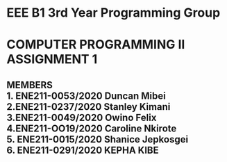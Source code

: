 # EEE B1 3rd Year Programming Group
<h1> COMPUTER PROGRAMMING II ASSIGNMENT 1
<h2> MEMBERS<br>1. ENE211-0053/2020 Duncan Mibei <br> 2.ENE211-0237/2020 Stanley Kimani <br>3.ENE211-0049/2020 Owino Felix <br> 4.ENE211-OO19/2020 Caroline Nkirote <br>5. ENE211-0015/2020 Shanice Jepkosgei <br>6. ENE211-0291/2020 KEPHA KIBE 
